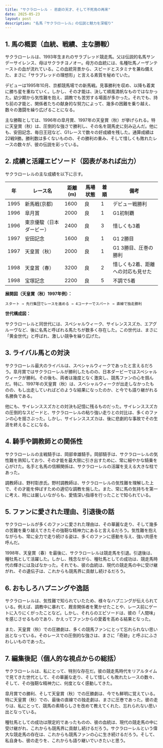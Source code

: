 ```yaml
---
title: "サクラローレル - 悲劇の天才、そして不死鳥の再来"
date: 2025-05-23
layout: post
description: "名馬『サクラローレル』の伝説と魅力を深堀り"
---
```


## 1. 馬の概要（血統、戦績、主な勝鞍）

サクラローレルは、1993年生まれのサラブレッド競走馬。父は伝説的名馬サンデーサイレンス、母はサクラチヨノオー。母方の血統には、名種牡馬ノーザンテーストの血が流れている。この血統背景から、スピードとスタミナを兼ね備えた、まさに「サラブレッドの理想形」と言える素質を秘めていた。

デビューは1995年10月、京都競馬場での新馬戦。見事勝利を収め、以降も着実に勝ち星を重ねていく。しかし、その才能は、決して順風満帆なものではなかった。幼少期から気性難を抱え、調教でも苦労する場面が多かった。それでも、持ち前の才能と、関係者たちの献身的な努力によって、幾多の困難を乗り越え、数々の激闘を繰り広げることになる。

主な勝鞍としては、1996年の皐月賞、1997年の天皇賞（秋）が挙げられる。特に天皇賞（秋）は、圧倒的な強さで勝利し、その名を競馬史に刻み込んだ。他にも、安田記念、毎日王冠など、G1レースで数々の好成績を残した。通算成績は22戦9勝。勝利数は多くないものの、その勝利の重み、そして惜しくも敗れたレースの数々が、彼の伝説を彩っている。


## 2. 成績と活躍エピソード（図表があれば出力）

サクラローレルの主な成績を以下に示す。

| 年 | レース名             | 距離(m) | 馬場状態 | 着順 | 備考                                   |
|---|----------------------|----------|-----------|------|----------------------------------------|
| 1995 | 新馬戦(京都)         | 1600     | 良       | 1    | デビュー戦勝利                             |
| 1996 | 皐月賞               | 2000     | 良       | 1    | G1初制覇                                 |
| 1996 | 東京優駿（日本ダービー）| 2400     | 良       | 3    | 惜しくも3着                             |
| 1997 | 安田記念             | 1600     | 良       | 1    | G1 2勝目                                 |
| 1997 | 天皇賞（秋）         | 2000     | 良       | 1    | G1 3勝目、圧巻の勝利                       |
| 1998 | 天皇賞（春）         | 3200     | 良       | 2    |  惜しくも2着、距離への対応も見せた           |
| 1998 | 宝塚記念             | 2200     | 良       | 5    |  不調で5着                               |


**展開図（天皇賞（秋）1997年例）：**

```
スタート → 先行集団でレースを進める → 4コーナーでスパート → 直線で独走勝利
```

**世代構成図：**

サクラローレルと同世代には、スペシャルウィーク、サイレンススズカ、エアグルーヴなど、後に名馬と呼ばれる馬たちが数多く存在した。この世代は、まさに「黄金世代」と呼ばれ、激しい競争を繰り広げた。


## 3. ライバル馬との対決

サクラローレル最大のライバルは、スペシャルウィークであったと言えるだろう。皐月賞ではサクラローレルが勝利したものの、日本ダービーではスペシャルウィークが勝利。その後も、両者は幾度となく激突し、競馬ファンの心を掴んだ。特に、1997年の天皇賞（秋）は、スペシャルウィークが出走しなかったものの、もし出走していればどのような結果になったのか、と今でも語り継がれる名勝負である。

他にも、サイレンススズカとの対決も記憶に残るものだった。サイレンススズカの圧倒的なスピードと、サクラローレルの粘り強い走りとの対比は、多くのファンの心を揺さぶった。しかし、サイレンススズカは、後に悲劇的な事故でその生涯を終えることになる。


## 4. 騎手や調教師との関係性

サクラローレルの主戦騎手は、岡部幸雄騎手。岡部騎手は、サクラローレルの気性難を熟知しており、その才能を最大限に引き出すために、常に細やかな騎乗を心がけた。名手と名馬の信頼関係は、サクラローレルの活躍を支える大きな柱であった。

調教師は、野村彰彦氏。野村調教師は、サクラローレルの気性難を理解した上で、その才能を伸ばすための適切な調教を施した。また、常に馬の気持ちを第一に考え、時には厳しいながらも、愛情深い指導を行ったことで知られている。


## 5. ファンに愛された理由、引退後の話

サクラローレルが多くのファンに愛された理由は、その華麗な走り、そして幾多の苦難を乗り越えてきたその強靭な精神力にあると言えるだろう。気性難を抱えながらも、常に全力で走り続ける姿は、多くのファンに感動を与え、強い共感を呼んだ。

1998年、天皇賞（春）を最後に、サクラローレルは競走馬を引退。引退後は、種牡馬として活躍した。しかし、残念ながら、種牡馬としての成功は、競走馬時代の輝きには及ばなかった。それでも、彼の血統は、現代の競走馬の中に受け継がれ、その遺伝子は、これからも競馬界に貢献し続けるだろう。


## 6. おもしろハプニングや逸話

サクラローレルは、気性難で知られていたため、様々なハプニングが伝えられている。例えば、調教中に暴れて、厩舎関係者を驚かせたことや、レース前にゲートに入りにくがったことなど。しかし、それらのエピソードは、彼の「人間味」を感じさせるものであり、かえってファンからの愛着を高める結果となった。

また、天皇賞（秋）での圧勝劇は、多くの競馬ファンにとって忘れられない思い出となっている。そのレースでの圧倒的な強さは、まさに「奇跡」と呼ぶにふさわしいものであった。


## 7. 編集後記（個人的な視点からの総括）

サクラローレルは、私にとって、特別な存在だ。彼の競走馬時代をリアルタイムで見てきた世代として、その華麗な走り、そして惜しくも敗れたレースの数々、そして、その強靭な精神力に、何度となく感動してきた。

皐月賞での勝利、そして天皇賞（秋）での圧勝劇は、今でも鮮明に覚えている。特に天皇賞（秋）での、最後の直線での独走劇は、まさに圧巻であった。彼の走りは、私にとって、競馬の素晴らしさを改めて教えてくれた、忘れられない思い出となっている。

種牡馬としての成功は限定的であったものの、彼の血統は、現代の競走馬の中に受け継がれ、これからも競馬界に貢献し続けるだろう。サクラローレルという偉大な競走馬の存在は、これからも競馬ファンの心に生き続けるだろう。そして、私自身も、彼の走りを、これからも語り継いでいきたいと思う。
